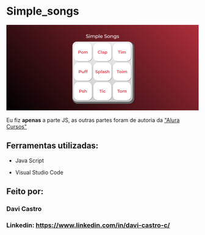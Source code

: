 # Simple_songs

![image](printf.png)

Eu fiz <strong>apenas</strong> a parte JS, as outras partes foram de autoria da ["Alura Cursos"](https://cursos.alura.com.br/)

## Ferramentas utilizadas:

* Java Script

* Visual Studio Code

## Feito por:

### Davi Castro

### Linkedin: https://www.linkedin.com/in/davi-castro-c/

```

